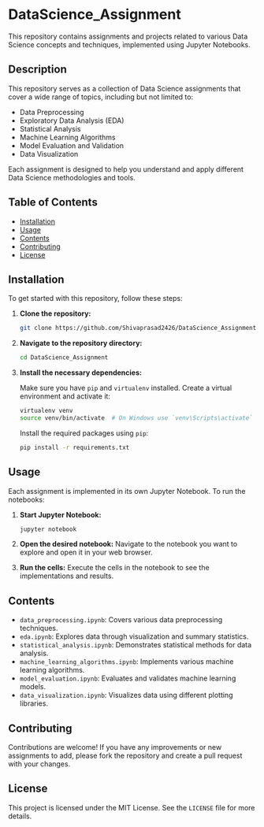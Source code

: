 # DataScience_Assignment

This repository contains assignments and projects related to various Data Science concepts and techniques, implemented using Jupyter Notebooks.

## Description

This repository serves as a collection of Data Science assignments that cover a wide range of topics, including but not limited to:

- Data Preprocessing
- Exploratory Data Analysis (EDA)
- Statistical Analysis
- Machine Learning Algorithms
- Model Evaluation and Validation
- Data Visualization

Each assignment is designed to help you understand and apply different Data Science methodologies and tools.

## Table of Contents

- [Installation](#installation)
- [Usage](#usage)
- [Contents](#contents)
- [Contributing](#contributing)
- [License](#license)

## Installation

To get started with this repository, follow these steps:

1. **Clone the repository:**

    ```bash
    git clone https://github.com/Shivaprasad2426/DataScience_Assignment.git
    ```

2. **Navigate to the repository directory:**

    ```bash
    cd DataScience_Assignment
    ```

3. **Install the necessary dependencies:**

    Make sure you have `pip` and `virtualenv` installed. Create a virtual environment and activate it:

    ```bash
    virtualenv venv
    source venv/bin/activate  # On Windows use `venv\Scripts\activate`
    ```

    Install the required packages using `pip`:

    ```bash
    pip install -r requirements.txt
    ```

## Usage

Each assignment is implemented in its own Jupyter Notebook. To run the notebooks:

1. **Start Jupyter Notebook:**

    ```bash
    jupyter notebook
    ```

2. **Open the desired notebook:**
   Navigate to the notebook you want to explore and open it in your web browser.

3. **Run the cells:**
   Execute the cells in the notebook to see the implementations and results.

## Contents

- `data_preprocessing.ipynb`: Covers various data preprocessing techniques.
- `eda.ipynb`: Explores data through visualization and summary statistics.
- `statistical_analysis.ipynb`: Demonstrates statistical methods for data analysis.
- `machine_learning_algorithms.ipynb`: Implements various machine learning algorithms.
- `model_evaluation.ipynb`: Evaluates and validates machine learning models.
- `data_visualization.ipynb`: Visualizes data using different plotting libraries.

## Contributing

Contributions are welcome! If you have any improvements or new assignments to add, please fork the repository and create a pull request with your changes.

## License

This project is licensed under the MIT License. See the `LICENSE` file for more details.
 

